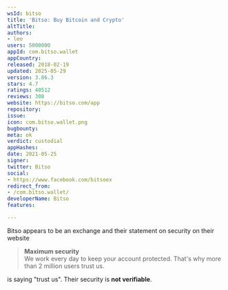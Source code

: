 ```yaml
---
wsId: bitso
title: 'Bitso: Buy Bitcoin and Crypto'
altTitle: 
authors:
- leo
users: 5000000
appId: com.bitso.wallet
appCountry: 
released: 2018-02-19
updated: 2025-05-29
version: 3.86.3
stars: 4.7
ratings: 40512
reviews: 308
website: https://bitso.com/app
repository: 
issue: 
icon: com.bitso.wallet.png
bugbounty: 
meta: ok
verdict: custodial
appHashes: 
date: 2021-05-25
signer: 
twitter: Bitso
social:
- https://www.facebook.com/bitsoex
redirect_from:
- /com.bitso.wallet/
developerName: Bitso
features: 

---
```


Bitso appears to be an exchange and their statement on security on their website

> **Maximum security**<br>
  We work every day to keep your account protected. That's why more than 2
  million users trust us.

is saying "trust us". Their security is **not verifiable**.
